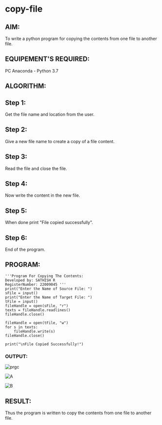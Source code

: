 # copy-file
## AIM:
To write a python program for copying the contents from one file to another file.
## EQUIPEMENT'S REQUIRED: 
PC
Anaconda - Python 3.7
## ALGORITHM: 
## Step 1:
Get the file name and location from the user.
## Step 2:
Give a new file name to create a copy of a file content.
## Step 3:
Read the file and close the file.
## Step 4:
Now write the content in the new file.
## Step 5:
When done print "File copied successfully".
## Step 6:
End of the program.
## PROGRAM:
```
'''Program For Copying The Contents:
Developed by: SATHISH R
RegisterNumber: 22009045 '''
print("Enter the Name of Source File: ")
sFile = input()
print("Enter the Name of Target File: ")
tFile = input()
fileHandle = open(sFile, "r")
texts = fileHandle.readlines()
fileHandle.close()

fileHandle = open(tFile, "w")
for s in texts:
    fileHandle.write(s)
fileHandle.close()

print("\nFile Copied Successfully!")
```
### OUTPUT:
![prgc](https://user-images.githubusercontent.com/120574768/214610627-8fc150a6-8d8c-4b5d-b21e-ee99ead92563.png)

![A](https://user-images.githubusercontent.com/120574768/214610672-364fecbb-54b9-4e70-b4c4-e45c9f0627a6.png)

![B](https://user-images.githubusercontent.com/120574768/214610700-da2132ac-f327-4c70-9fef-fcc4af0ac867.png)
## RESULT:
Thus the program is written to copy the contents from one file to another file.

